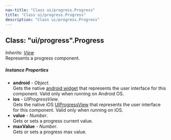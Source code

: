 ```yaml
---
nav-title: "Class ui/progress.Progress"
title: "Class ui/progress.Progress"
description: "Class ui/progress.Progress"
---
```

## Class: "ui/progress".Progress  
_Inherits:_ [_View_](../../ui/core/view/View.md)  
Represents a progress component.

##### Instance Properties
 - **android** - _Object_.    
  Gets the native [android widget](http://developer.android.com/reference/android/widget/ProgressBar.html) that represents the user interface for this component. Valid only when running on Android OS.
 - **ios** - _UIProgressView_.    
  Gets the native iOS [UIProgressView](https://developer.apple.com/library/ios/documentation/UIKit/Reference/UIProgressView_Class/) that represents the user interface for this component. Valid only when running on iOS.
 - **value** - _Number_.    
  Gets or sets a progress current value.
 - **maxValue** - _Number_.    
  Gets or sets a progress max value.